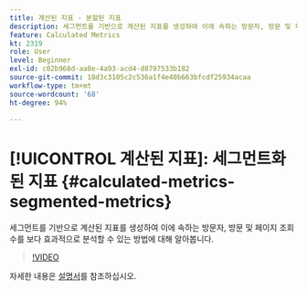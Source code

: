 ```yaml
---
title: 계산된 지표 - 분할된 지표
description: 세그먼트를 기반으로 계산된 지표를 생성하여 이에 속하는 방문자, 방문 및 페이지 조회수를 보다 효과적으로 분석할 수 있는 방법에 대해 알아봅니다.
feature: Calculated Metrics
kt: 2319
role: User
level: Beginner
exl-id: c02b968d-aa0e-4a93-acd4-d8797533b182
source-git-commit: 18d3c3105c2c536a1f4e40b663bfcdf25934acaa
workflow-type: tm+mt
source-wordcount: '68'
ht-degree: 94%

---
```


# [!UICONTROL 계산된 지표]: 세그먼트화된 지표 {#calculated-metrics-segmented-metrics}

세그먼트를 기반으로 계산된 지표를 생성하여 이에 속하는 방문자, 방문 및 페이지 조회수를 보다 효과적으로 분석할 수 있는 방법에 대해 알아봅니다.

>[!VIDEO](https://video.tv.adobe.com/v/25409/?quality=12&learn=on)

자세한 내용은 [설명서](https://experienceleague.adobe.com/docs/analytics/components/calculated-metrics/calcmetric-workflow/metrics-with-segments.html)를 참조하십시오.
